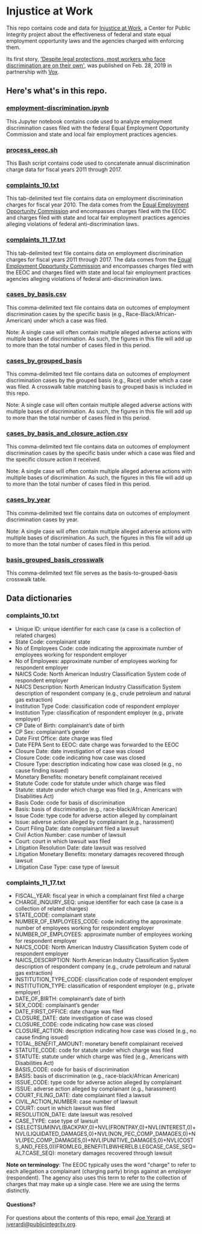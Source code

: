 # Injustice at Work

This repo contains code and data for [Injustice at Work](https://publicintegrity.org/topics/workers-rights/workplace-inequities/injustice-at-work/), a Center for Public Integrity project about the effectiveness of federal and state equal employment opportunity laws and the agencies charged with enforcing them.

Its first story, ['Despite legal protections, most workers who face discrimination are on their own'](https://publicintegrity.org/workers-rights/workplace-inequities/injustice-at-work/workplace-discrimination-cases/), was published on Feb. 28, 2019 in partnership with [Vox](https://www.vox.com/policy-and-politics/2019/2/28/18241973/workplace-discrimination-cpi-investigation-eeoc).

## Here's what's in this repo.

### [employment-discrimination.ipynb](employment-discrimination.ipynb)
This Jupyter notebook contains code used to analyze employment discrimination cases filed with the federal Equal Employment Opportunity Commission and state and local fair employment practices agencies.

### [process_eeoc.sh](process_eeoc.sh)
This Bash script contains code used to concatenate annual discrimination charge data for fiscal years 2011 through 2017.

### [complaints_10.txt](data/complaints_10.txt)
This tab-delimited text file contains data on employment discrimination charges for fiscal year 2010. The data comes from the [Equal Employment Opportunity Commission](https://www.eeoc.gov/) and encompasses charges filed with the EEOC and charges filed with state and local fair employment practices agencies alleging violations of federal anti-discrimination laws.

### [complaints_11_17.txt](data/complaints_11_17.txt)
This tab-delimited text file contains data on employment discrimination charges for fiscal years 2011 through 2017. The data comes from the [Equal Employment Opportunity Commission](https://www.eeoc.gov/) and encompasses charges filed with the EEOC and charges filed with state and local fair employment practices agencies alleging violations of federal anti-discrimination laws.

### [cases_by_basis.csv](data/cases_by_basis.csv)
This comma-delimited text file contains data on outcomes of employment discrimination cases by the specific basis (e.g., Race-Black/African-American) under which a case was filed.

Note: A single case will often contain multiple alleged adverse actions with multiple bases of discrimination. As such, the figures in this file will add up to more than the total number of cases filed in this period.

### [cases_by_grouped_basis](data/cases_by_grouped_basis.csv)
This comma-delimited text file contains data on outcomes of employment discrimination cases by the grouped basis (e.g., Race) under which a case was filed. A crosswalk table matching basis to grouped basis is included in this repo.

Note: A single case will often contain multiple alleged adverse actions with multiple bases of discrimination. As such, the figures in this file will add up to more than the total number of cases filed in this period.

### [cases_by_basis_and_closure_action.csv](data/cases_by_basis_and_closure_action.csv)
This comma-delimited text file contains data on outcomes of employment discrimination cases by the specific basis under which a case was filed and the specific closure action it received.

Note: A single case will often contain multiple alleged adverse actions with multiple bases of discrimination. As such, the figures in this file will add up to more than the total number of cases filed in this period.

### [cases_by_year](data/cases_by_year.csv)
This comma-delimited text file contains data on outcomes of employment discrimination cases by year.

Note: A single case will often contain multiple alleged adverse actions with multiple bases of discrimination. As such, the figures in this file will add up to more than the total number of cases filed in this period.

### [basis_grouped_basis_crosswalk](data/basis_grouped_basis_crosswalk.csv)
This comma-delimited text file serves as the basis-to-grouped-basis crosswalk table.

## Data dictionaries

### complaints_10.txt

* Unique ID: unique identifier for each case (a case is a collection of related charges)
* State Code: complainant state
* No of Employees Code: code indicating the approximate number of employees working for respondent employer
* No of Employees: approximate number of employees working for respondent employer
* NAICS Code: North American Industry Classification System code of respondent employer
* NAICS Description: North American Industry Classification System description of respondent company (e.g., crude petroleum and natural gas extraction)
* Institution Type Code: classification code of respondent employer
* Institution Type: classification of respondent employer (e.g., private employer)
* CP Date of Birth: complainant’s date of birth
* CP Sex: complainant’s gender
* Date First Office: date charge was filed
* Date FEPA Sent to EEOC: date charge was forwarded to the EEOC
* Closure Date: date investigation of case was closed
* Closure Code: code indicating how case was closed
* Closure Type: description indicating how case was closed (e.g., no cause finding issued)
* Monetary Benefits: monetary benefit complainant received
* Statute Code: code for statute under which charge was filed
* Statute: statute under which charge was filed (e.g., Americans with Disabilities Act)
* Basis Code: code for basis of discrimination
* Basis: basis of discrimination (e.g., race-black/African American)
* Issue Code: type code for adverse action alleged by complainant
* Issue: adverse action alleged by complainant (e.g., harassment)
* Court Filing Date: date complainant filed a lawsuit
* Civil Action Number: case number of lawsuit
* Court: court in which lawsuit was filed
* Litigation Resolution Date: date lawsuit was resolved
* Litigation Monetary Benefits: monetary damages recovered through lawsuit
* Litigation Case Type: case type of lawsuit

### complaints_11_17.txt

* FISCAL_YEAR: fiscal year in which a complainant first filed a charge
* CHARGE_INQUIRY_SEQ: unique identifier for each case (a case is a collection of related charges)
* STATE_CODE: complainant state
* NUMBER_OF_EMPLOYEES_CODE: code indicating the approximate number of employees working for respondent employer
* NUMBER_OF_EMPLOYEES: approximate number of employees working for respondent employer
* NAICS_CODE: North American Industry Classification System code of respondent employer
* NAICS_DESCRIPTION: North American Industry Classification System description of respondent company (e.g., crude petroleum and natural gas extraction)
* INSTITUTION_TYPE_CODE: classification code of respondent employer
* INSTITUTION_TYPE: classification of respondent employer (e.g., private employer)
* DATE_OF_BIRTH: complainant’s date of birth
* SEX_CODE: complainant’s gender
* DATE_FIRST_OFFICE: date charge was filed
* CLOSURE_DATE: date investigation of case was closed
* CLOSURE_CODE: code indicating how case was closed
* CLOSURE_ACTION: description indicating how case was closed (e.g., no cause finding issued)
* TOTAL_BENEFIT_AMOUNT: monetary benefit complainant received
* STATUTE_CODE: code for statute under which charge was filed
* STATUTE: statute under which charge was filed (e.g., Americans with Disabilities Act)
* BASIS_CODE: code for basis of discrimination
* BASIS: basis of discrimination (e.g., race-black/African American)
* ISSUE_CODE: type code for adverse action alleged by complainant
* ISSUE: adverse action alleged by complainant (e.g., harassment)
* COURT_FILING_DATE: date complainant filed a lawsuit
* CIVIL_ACTION_NUMBER: case number of lawsuit
* COURT: court in which lawsuit was filed
* RESOLUTION_DATE: date lawsuit was resolved
* CASE_TYPE: case type of lawsuit
* (SELECTSUM(NVL(BACKPAY,0)+NVL(FRONTPAY,0)+NVL(INTEREST,0)+NVL(LIQUIDATED_DAMAGES,0)+NVL(NON_PEC_COMP_DAMAGES,0)+NVL(PEC_COMP_DAMAGES,0)+NVL(PUNITIVE_DAMAGES,0)+NVL(COSTS_AND_FEES,0))FROMLEG_BENEFITLBWHERELB.LEGCASE_CASE_SEQ=AL7.CASE_SEQ): monetary damages recovered through lawsuit

**Note on terminology**: The EEOC typically uses the word "charge" to refer to each allegation a complainant (charging party) brings against an employer (respondent). The agency also uses this term to refer to the collection of charges that may make up a single case. Here we are using the terms distinctly.

#### Questions?
For questions about the contents of this repo, email [Joe Yerardi](https://publicintegrity.org/author/joe-yerardi/) at jyerardi@publicintegrity.org.
